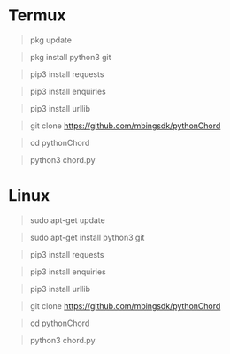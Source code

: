 # Termux

> pkg update

> pkg install python3 git

> pip3 install requests

> pip3 install enquiries

> pip3 install urllib

> git clone https://github.com/mbingsdk/pythonChord

> cd pythonChord

> python3 chord.py

# Linux

> sudo apt-get update

> sudo apt-get install python3 git

> pip3 install requests

> pip3 install enquiries

> pip3 install urllib

> git clone https://github.com/mbingsdk/pythonChord

> cd pythonChord

> python3 chord.py
